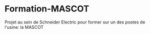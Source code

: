 # Formation-MASCOT
Projet au sein de Schneider Electric pour former sur un des postes de l'usine: la MASCOT
